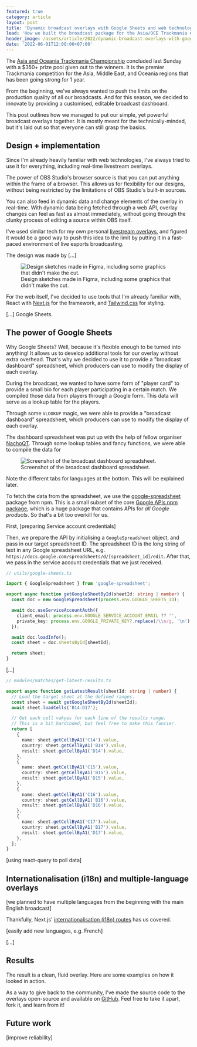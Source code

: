 ```yaml
---
featured: true
category: article
layout: post
title: 'Dynamic broadcast overlays with Google Sheets and web technologies'
lead: 'How we built the broadcast package for the Asia/OCE Trackmania Championship.'
header_image: /assets/article/2022/dynamic-broadcast-overlays-with-google-sheets-and-web-technologies/header.png
date: '2022-06-01T12:00:00+07:00'
---
```


The [Asia and Oceania Trackmania Championship](https://liquipedia.net/trackmania/Asia_and_Oceania_Trackmania_Championship/2022/Spring) concluded last Sunday with a $350+ prize pool given out to the winners. It is the premier Trackmania competition for the Asia, Middle East, and Oceania regions that has been going strong for 1 year.

From the beginning, we've always wanted to push the limits on the production quality of all our broadcasts. And for this season, we decided to innovate by providing a customised, editable broadcast dashboard.

This post outlines how we managed to put our simple, yet powerful broadcast overlays together. It is mostly meant for the technically-minded, but it's laid out so that everyone can still grasp the basics.

## Design + implementation

Since I'm already heavily familiar with web technologies, I've always tried to use it for everything, including real-time livestream overlays.

The power of OBS Studio's browser source is that you can put anything within the frame of a browser. This allows us for flexibility for our designs, without being restricted by the limitations of OBS Studio's built-in sources.

You can also feed in dynamic data and change elements of the overlay in real-time. With dynamic data being fetched through a web API, overlay changes can feel as fast as almost immediately, without going through the clunky process of editing a source within OBS itself.

I've used similar tech for my own personal [livestream overlays](https://github.com/resir014/stream-overlays), and figured it would be a good way to push this idea to the limit by putting it in a fast-paced environment of live esports broadcasting.

The design was made by [...]

<figure>
  <img src="/assets/article/2022/dynamic-broadcast-overlays-with-google-sheets-and-web-technologies/design-sketches.png" alt="Design sketches made in Figma, including some graphics that didn't make the cut." />
  <figcaption>Design sketches made in Figma, including some graphics that didn't make the cut.</figcaption>
</figure>

For the web itself, I've decided to use tools that I'm already familiar with, React with [Next.js](https://nextjs.org/) for the framework, and [Tailwind.css](https://tailwindcss.com/) for styling.

[...] Google Sheets.

## The power of Google Sheets

Why Google Sheets? Well, because it's flexible enough to be turned into anything! It allows us to develop additional tools for our overlay without extra overhead. That's why we decided to use it to provide a "broadcast dashboard" spreadsheet, which producers can use to modify the display of each overlay.

During the broadcast, we wanted to have some form of "player card" to provide a small bio for each player participating in a certain match. We compiled those data from players through a Google form. This data will serve as a lookup table for the players.

Through some `VLOOKUP` magic, we were able to provide a "broadcast dashboard" spreadsheet, which producers can use to modify the display of each overlay.

The dashboard spreadsheet was put up with the help of fellow organiser [NachoQT](https://nachoqt.carrd.co/). Through some lookup tables and fancy functions, we were able to compile the data for

<figure>
  <img src="/assets/article/2022/dynamic-broadcast-overlays-with-google-sheets-and-web-technologies/dashboard-example.png" alt="Screenshot of the broadcast dashboard spreadsheet." />
  <figcaption>Screenshot of the broadcast dashboard spreadsheet.</figcaption>
</figure>

Note the different tabs for languages at the bottom. This will be explained later.

To fetch the data from the spreadsheet, we use the [google-spreadsheet](https://www.npmjs.com/package/google-spreadsheet) package from npm. This is a small subset of the core [Google APIs npm package](https://www.npmjs.com/package/googleapis), which is a huge package that contains APIs for _all Google products_. So that's a bit too overkill for us.

First, [preparing Service account credentials]

Then, we prepare the API by initialising a `GoogleSpreadsheet` object, and pass in our target spreadsheet ID. The spreadsheet ID is the long string of text in any Google spreadsheet URL, e.g. `https://docs.google.com/spreadsheets/d/[spreadsheet_id]/edit`. After that, we pass in the service account credentials that we just received.

```ts
// utils/google-sheets.ts

import { GoogleSpreadsheet } from 'google-spreadsheet';

export async function getGoogleSheetById(sheetId: string | number) {
  const doc = new GoogleSpreadsheet(process.env.GOOGLE_SHEETS_ID);

  await doc.useServiceAccountAuth({
    client_email: process.env.GOOGLE_SERVICE_ACCOUNT_EMAIL ?? '',
    private_key: process.env.GOOGLE_PRIVATE_KEY?.replace(/\\n/g, '\n') ?? '',
  });

  await doc.loadInfo();
  const sheet = doc.sheetsById[sheetId];

  return sheet;
}
```

[...]

```ts
// modules/matches/get-latest-results.ts

export async function getLatestResult(sheetId: string | number) {
  // Load the target sheet at the defined ranges.
  const sheet = await getGoogleSheetById(sheetId);
  await sheet.loadCells('B14:D17');

  // Get each cell vakyes for each line of the results range.
  // This is a bit hardcoded, but feel free to make this fancier.
  return [
    {
      name: sheet.getCellByA1('C14').value,
      country: sheet.getCellByA1('B14').value,
      result: sheet.getCellByA1('D14').value,
    },
    {
      name: sheet.getCellByA1('C15').value,
      country: sheet.getCellByA1('B15').value,
      result: sheet.getCellByA1('D15').value,
    },
    {
      name: sheet.getCellByA1('C16').value,
      country: sheet.getCellByA1('B16').value,
      result: sheet.getCellByA1('D16').value,
    },
    {
      name: sheet.getCellByA1('C17').value,
      country: sheet.getCellByA1('B17').value,
      result: sheet.getCellByA1('D17').value,
    },
  ];
}
```

[using react-query to poll data]

## Internationalisation (i18n) and multiple-language overlays

[we planned to have multiple languages from the beginning with the main English broadcast]

Thankfully, Next.js' [internationalisation (i18n) routes](https://nextjs.org/docs/advanced-features/i18n-routing) has us covered.

[easily add new languages, e.g. French]

[...]

## Results

The result is a clean, fluid overlay. Here are some examples on how it looked in action.

As a way to give back to the community, I've made the source code to the overlays open-source and available on [GitHub](https://github.com/Trackmania-Asia-OCE/aotc-broadcast-package). Feel free to take it apart, fork it, and learn from it!

## Future work

[improve reliability]
